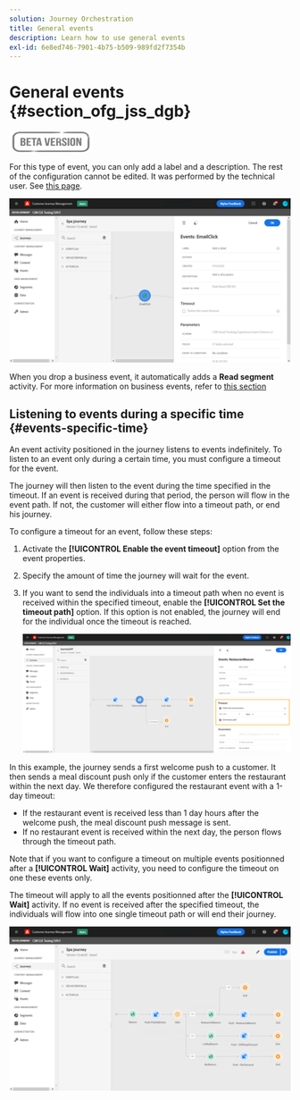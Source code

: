 ```yaml
---
solution: Journey Orchestration
title: General events
description: Learn how to use general events
exl-id: 6e8ed746-7901-4b75-b509-989fd2f7354b
---
```

# General events {#section_ofg_jss_dgb}

![](../assets/do-not-localize/badge.png)

For this type of event, you can only add a label and a description. The rest of the configuration cannot be edited. It was performed by the technical user. See [this page](../event/about-events.md).

![](../assets/general-events.png)

When you drop a business event, it automatically adds a **Read segment** activity. For more information on business events, refer to [this section](../event/about-events.md) 

## Listening to events during a specific time {#events-specific-time}

An event activity positioned in the journey listens to events indefinitely. To listen to an event only during a certain time, you must configure a timeout for the event.

The journey will then listen to the event during the time specified in the timeout. If an event is received during that period, the person will flow in the event path. If not, the customer will either flow into a timeout path, or end his journey.

To configure a timeout for an event, follow these steps:

1. Activate the **[!UICONTROL Enable the event timeout]** option from the event properties.

1. Specify the amount of time the journey will wait for the event.

1. If you want to send the individuals into a timeout path when no event is received within the specified timeout, enable the **[!UICONTROL Set the timeout path]** option. If this option is not enabled, the journey will end for the individual once the timeout is reached.

    ![](../assets/event-timeout.png)

In this example, the journey sends a first welcome push to a customer. It then sends a meal discount push only if the customer enters the restaurant within the next day. We therefore configured the restaurant event with a 1-day timeout:

* If the restaurant event is received less than 1 day hours after the welcome push, the meal discount push message is sent.
* If no restaurant event is received within the next day, the person flows through the timeout path.

Note that if you want to configure a timeout on multiple events positionned after a **[!UICONTROL Wait]** activity, you need to configure the timeout on one these events only.

The timeout will apply to all the events positionned after the **[!UICONTROL Wait]** activity. If no event is received after the specified timeout, the individuals will flow into one single timeout path or will end their journey.

![](../assets/event-timeout-group.png)
